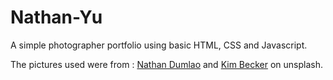 # Nathan-Yu
A simple photographer portfolio using basic HTML, CSS and Javascript.

The pictures used were from : [Nathan Dumlao](https://unsplash.com/@nate_dumlao) and [Kim Becker](https://unsplash.com/@ksbphotography) on unsplash.
